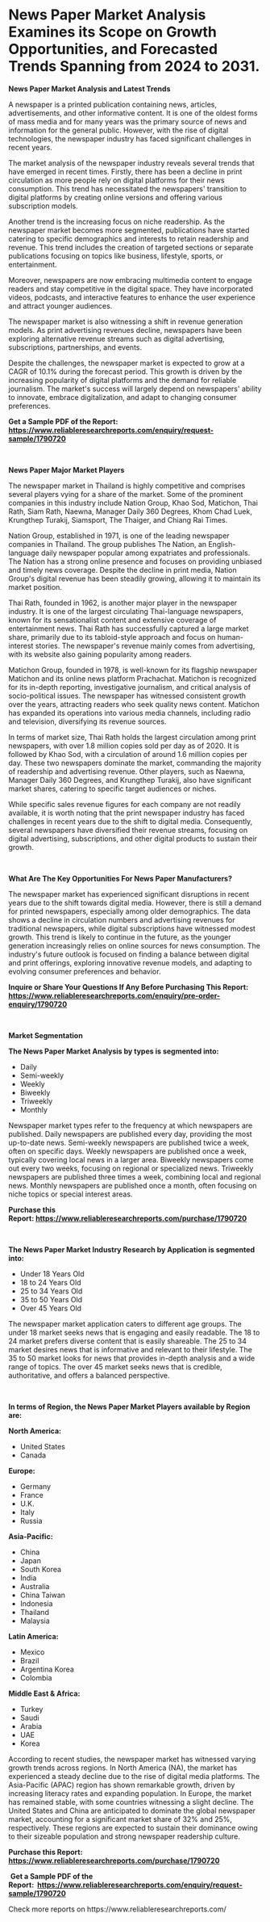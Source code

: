 <p><h1>News Paper Market Analysis Examines its Scope on Growth Opportunities, and Forecasted Trends Spanning from 2024 to 2031.</h1></p><p><strong>News Paper Market Analysis and Latest Trends</strong></p>
<p><p>A newspaper is a printed publication containing news, articles, advertisements, and other informative content. It is one of the oldest forms of mass media and for many years was the primary source of news and information for the general public. However, with the rise of digital technologies, the newspaper industry has faced significant challenges in recent years.</p><p>The market analysis of the newspaper industry reveals several trends that have emerged in recent times. Firstly, there has been a decline in print circulation as more people rely on digital platforms for their news consumption. This trend has necessitated the newspapers' transition to digital platforms by creating online versions and offering various subscription models.</p><p>Another trend is the increasing focus on niche readership. As the newspaper market becomes more segmented, publications have started catering to specific demographics and interests to retain readership and revenue. This trend includes the creation of targeted sections or separate publications focusing on topics like business, lifestyle, sports, or entertainment.</p><p>Moreover, newspapers are now embracing multimedia content to engage readers and stay competitive in the digital space. They have incorporated videos, podcasts, and interactive features to enhance the user experience and attract younger audiences.</p><p>The newspaper market is also witnessing a shift in revenue generation models. As print advertising revenues decline, newspapers have been exploring alternative revenue streams such as digital advertising, subscriptions, partnerships, and events.</p><p>Despite the challenges, the newspaper market is expected to grow at a CAGR of 10.1% during the forecast period. This growth is driven by the increasing popularity of digital platforms and the demand for reliable journalism. The market's success will largely depend on newspapers' ability to innovate, embrace digitalization, and adapt to changing consumer preferences.</p></p>
<p><strong>Get a Sample PDF of the Report:&nbsp; <a href="https://www.reliableresearchreports.com/enquiry/request-sample/1790720">https://www.reliableresearchreports.com/enquiry/request-sample/1790720</a></strong></p>
<p>&nbsp;</p>
<p><strong>News Paper Major Market Players</strong></p>
<p><p>The newspaper market in Thailand is highly competitive and comprises several players vying for a share of the market. Some of the prominent companies in this industry include Nation Group, Khao Sod, Matichon, Thai Rath, Siam Rath, Naewna, Manager Daily 360 Degrees, Khom Chad Luek, Krungthep Turakij, Siamsport, The Thaiger, and Chiang Rai Times.</p><p>Nation Group, established in 1971, is one of the leading newspaper companies in Thailand. The group publishes The Nation, an English-language daily newspaper popular among expatriates and professionals. The Nation has a strong online presence and focuses on providing unbiased and timely news coverage. Despite the decline in print media, Nation Group's digital revenue has been steadily growing, allowing it to maintain its market position.</p><p>Thai Rath, founded in 1962, is another major player in the newspaper industry. It is one of the largest circulating Thai-language newspapers, known for its sensationalist content and extensive coverage of entertainment news. Thai Rath has successfully captured a large market share, primarily due to its tabloid-style approach and focus on human-interest stories. The newspaper's revenue mainly comes from advertising, with its website also gaining popularity among readers.</p><p>Matichon Group, founded in 1978, is well-known for its flagship newspaper Matichon and its online news platform Prachachat. Matichon is recognized for its in-depth reporting, investigative journalism, and critical analysis of socio-political issues. The newspaper has witnessed consistent growth over the years, attracting readers who seek quality news content. Matichon has expanded its operations into various media channels, including radio and television, diversifying its revenue sources.</p><p>In terms of market size, Thai Rath holds the largest circulation among print newspapers, with over 1.8 million copies sold per day as of 2020. It is followed by Khao Sod, with a circulation of around 1.6 million copies per day. These two newspapers dominate the market, commanding the majority of readership and advertising revenue. Other players, such as Naewna, Manager Daily 360 Degrees, and Krungthep Turakij, also have significant market shares, catering to specific target audiences or niches.</p><p>While specific sales revenue figures for each company are not readily available, it is worth noting that the print newspaper industry has faced challenges in recent years due to the shift to digital media. Consequently, several newspapers have diversified their revenue streams, focusing on digital advertising, subscriptions, and other digital products to sustain their growth.</p></p>
<p>&nbsp;</p>
<p><strong>What Are The Key Opportunities For News Paper Manufacturers?</strong></p>
<p><p>The newspaper market has experienced significant disruptions in recent years due to the shift towards digital media. However, there is still a demand for printed newspapers, especially among older demographics. The data shows a decline in circulation numbers and advertising revenues for traditional newspapers, while digital subscriptions have witnessed modest growth. This trend is likely to continue in the future, as the younger generation increasingly relies on online sources for news consumption. The industry's future outlook is focused on finding a balance between digital and print offerings, exploring innovative revenue models, and adapting to evolving consumer preferences and behavior.</p></p>
<p><strong>Inquire or Share Your Questions If Any Before Purchasing This Report: <a href="https://www.reliableresearchreports.com/enquiry/pre-order-enquiry/1790720">https://www.reliableresearchreports.com/enquiry/pre-order-enquiry/1790720</a></strong></p>
<p>&nbsp;</p>
<p><strong>Market Segmentation</strong></p>
<p><strong>The News Paper Market Analysis by types is segmented into:</strong></p>
<p><ul><li>Daily</li><li>Semi-weekly</li><li>Weekly</li><li>Biweekly</li><li>Triweekly</li><li>Monthly</li></ul></p>
<p><p>Newspaper market types refer to the frequency at which newspapers are published. Daily newspapers are published every day, providing the most up-to-date news. Semi-weekly newspapers are published twice a week, often on specific days. Weekly newspapers are published once a week, typically covering local news in a larger area. Biweekly newspapers come out every two weeks, focusing on regional or specialized news. Triweekly newspapers are published three times a week, combining local and regional news. Monthly newspapers are published once a month, often focusing on niche topics or special interest areas.</p></p>
<p><strong>Purchase this Report:&nbsp;<a href="https://www.reliableresearchreports.com/purchase/1790720">https://www.reliableresearchreports.com/purchase/1790720</a></strong></p>
<p>&nbsp;</p>
<p><strong>The News Paper Market Industry Research by Application is segmented into:</strong></p>
<p><ul><li>Under 18 Years Old</li><li>18 to 24 Years Old</li><li>25 to 34 Years Old</li><li>35 to 50 Years Old</li><li>Over 45 Years Old</li></ul></p>
<p><p>The newspaper market application caters to different age groups. The under 18 market seeks news that is engaging and easily readable. The 18 to 24 market prefers diverse content that is easily shareable. The 25 to 34 market desires news that is informative and relevant to their lifestyle. The 35 to 50 market looks for news that provides in-depth analysis and a wide range of topics. The over 45 market seeks news that is credible, authoritative, and offers a balanced perspective.</p></p>
<p>&nbsp;</p>
<p><strong>In terms of Region, the News Paper Market Players available by Region are:</strong></p>
<p>
    <p> <strong> North America: </strong>
        <ul>
            <li>United States</li>
            <li>Canada</li>
        </ul>
        </p> 
    <p> <strong> Europe: </strong>
        <ul>
            <li>Germany</li>
            <li>France</li>
            <li>U.K.</li>
            <li>Italy</li>
            <li>Russia</li>
        </ul>
        </p> 
    <p> <strong> Asia-Pacific: </strong>
        <ul>
            <li>China</li>
            <li>Japan</li>
            <li>South Korea</li>
            <li>India</li>
            <li>Australia</li>
            <li>China Taiwan</li>
            <li>Indonesia</li>
            <li>Thailand</li>
            <li>Malaysia</li>
        </ul>
        </p> 
    <p> <strong> Latin America: </strong>
        <ul>
            <li>Mexico</li>
            <li>Brazil</li>
            <li>Argentina Korea</li>
            <li>Colombia</li>
        </ul>
        </p> 
    <p> <strong> Middle East & Africa: </strong>
        <ul>
            <li>Turkey</li>
            <li>Saudi</li>
            <li>Arabia</li>
            <li>UAE</li>
            <li>Korea</li>
        </ul>
    </p>
    </p>
<p><p>According to recent studies, the newspaper market has witnessed varying growth trends across regions. In North America (NA), the market has experienced a steady decline due to the rise of digital media platforms. The Asia-Pacific (APAC) region has shown remarkable growth, driven by increasing literacy rates and expanding population. In Europe, the market has remained stable, with some countries witnessing a slight decline. The United States and China are anticipated to dominate the global newspaper market, accounting for a significant market share of 32% and 25%, respectively. These regions are expected to sustain their dominance owing to their sizeable population and strong newspaper readership culture.</p></p>
<p><strong>Purchase this Report: <a href="https://www.reliableresearchreports.com/purchase/1790720">https://www.reliableresearchreports.com/purchase/1790720</a></strong></p>
<p>&nbsp;<strong>Get a Sample PDF of the Report:&nbsp;&nbsp;<a href="https://www.reliableresearchreports.com/enquiry/request-sample/1790720">https://www.reliableresearchreports.com/enquiry/request-sample/1790720</a></strong></p>
<p><strong></strong></p>
<p>Check more reports on https://www.reliableresearchreports.com/</p>